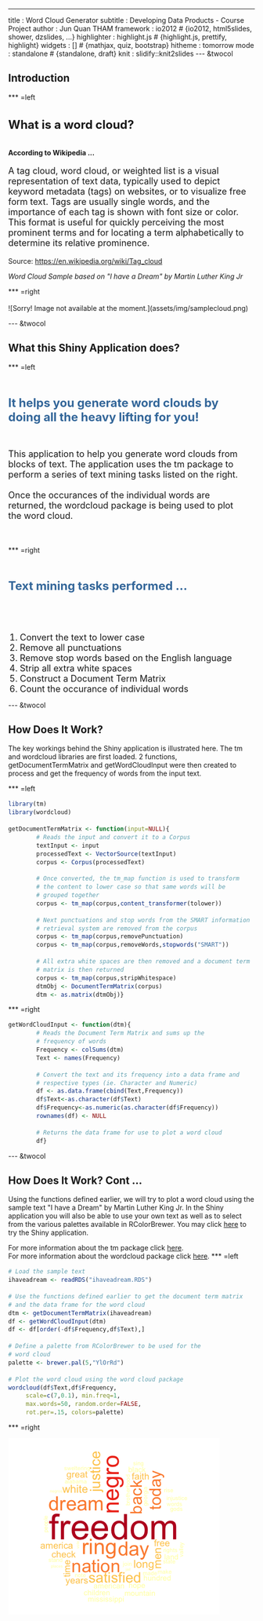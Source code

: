 ---
title       : Word Cloud Generator
subtitle    : Developing Data Products - Course Project
author      : Jun Quan THAM
framework   : io2012        # {io2012, html5slides, shower, dzslides, ...}
highlighter : highlight.js  # {highlight.js, prettify, highlight}
widgets     : []            # {mathjax, quiz, bootstrap}
hitheme     : tomorrow
mode        : standalone # {standalone, draft}
knit        : slidify::knit2slides
--- &twocol 

## Introduction

*** =left
<p style="font-size:24px; font-weight:bold; line-height:200%">What is a word cloud?</p>

<b>According to Wikipedia ...</b>
<p style="font-size:18px;">
A tag cloud, word cloud, or weighted list is a visual representation of text data, typically used to depict keyword metadata (tags) on websites, or to visualize free form text. Tags are usually single words, and the importance of each tag is shown with font size or color. This format is useful for quickly perceiving the most prominent terms and for locating a term alphabetically to determine its relative prominence. 
</p>

<p style="font-size:14px;">
Source: <a href='https://en.wikipedia.org/wiki/Tag_cloud'>https://en.wikipedia.org/wiki/Tag_cloud</a>
</p>

<p style="font-size:14px;font-style:italic">
Word Cloud Sample based on "I have a Dream" by Martin Luther King Jr
</p>
*** =right
<br><br>
![Sorry! Image not available at the moment.](assets/img/samplecloud.png)

--- &twocol

## What this Shiny Application does?

*** =left
<p style="font-size:24px; font-weight:bold; color:#336699; margin:10% 5% 10% 0%">
It helps you generate word clouds by doing all the heavy lifting for you!</p>

<p style="font-size:18px; margin:10% 5% 10% 0%"">
This application to help you generate word clouds from blocks of text. The application uses the tm package to perform a series of text mining tasks listed on the right.
<br><br>
Once the occurances of the individual words are returned, the wordcloud package is being used to plot the word cloud.
</p>

*** =right
<p style="font-size:24px; font-weight:bold; color:#336699; margin:10% 0% 10% 0%">
Text mining tasks performed ...<br><br></p>

<ol>
<li style="font-size:18px;">Convert the text to lower case </li>
<li style="font-size:18px;"> Remove all punctuations</li>
<li style="font-size:18px;"> Remove stop words based on the English language</li>
<li style="font-size:18px;"> Strip all extra white spaces</li>
<li style="font-size:18px;"> Construct a Document Term Matrix</li>
<li style="font-size:18px;"> Count the occurance of individual words</li>
</ol>

--- &twocol
## How Does It Work?
The key workings behind the Shiny application is illustrated here. The tm and wordcloud libraries are first loaded. 2 functions, getDocumentTermMatrix and getWordCloudInput were then created to process and get the frequency of words from the input text.

*** =left


```r
library(tm)
library(wordcloud)

getDocumentTermMatrix <- function(input=NULL){
        # Reads the input and convert it to a Corpus
        textInput <- input
        processedText <- VectorSource(textInput)
        corpus <- Corpus(processedText)
        
        # Once converted, the tm_map function is used to transform
        # the content to lower case so that same words will be 
        # grouped together
        corpus <- tm_map(corpus,content_transformer(tolower))
        
        # Next punctuations and stop words from the SMART information
        # retrieval system are removed from the corpus
        corpus <- tm_map(corpus,removePunctuation)
        corpus <- tm_map(corpus,removeWords,stopwords("SMART"))
        
        # All extra white spaces are then removed and a document term
        # matrix is then returned
        corpus <- tm_map(corpus,stripWhitespace)
        dtmObj <- DocumentTermMatrix(corpus)
        dtm <- as.matrix(dtmObj)}
```

*** =right


```r
getWordCloudInput <- function(dtm){
        # Reads the Document Term Matrix and sums up the 
        # frequency of words
        Frequency <- colSums(dtm)
        Text <- names(Frequency)
        
        # Convert the text and its frequency into a data frame and 
        # respective types (ie. Character and Numeric)
        df <- as.data.frame(cbind(Text,Frequency))
        df$Text<-as.character(df$Text)
        df$Frequency<-as.numeric(as.character(df$Frequency))
        rownames(df) <- NULL
        
        # Returns the data frame for use to plot a word cloud
        df}
```

--- &twocol

## How Does It Work? Cont ...
Using the functions defined earlier, we will try to plot a word cloud using the sample text "I have a Dream" by Martin Luther King Jr. In the Shiny application you will also be able to use your own text as well as to select from the various palettes available in RColorBrewer. You may click [here](https://junquant.shinyapps.io/dataproducts) to try the Shiny application.

For more information about the tm package click [here](https://cran.r-project.org/web/packages/tm/tm.pdf).<br>
For more information about the wordcloud package click [here](https://cran.r-project.org/web/packages/wordcloud/wordcloud.pdf).
*** =left

```r
# Load the sample text
ihaveadream <- readRDS("ihaveadream.RDS")

# Use the functions defined earlier to get the document term matrix
# and the data frame for the word cloud
dtm <- getDocumentTermMatrix(ihaveadream)
df <- getWordCloudInput(dtm)
df <- df[order(-df$Frequency,df$Text),]

# Define a palette from RColorBrewer to be used for the
# word cloud
palette <- brewer.pal(5,"YlOrRd")

# Plot the word cloud using the word cloud package
wordcloud(df$Text,df$Frequency, 
     scale=c(7,0.1), min.freq=1,
     max.words=50, random.order=FALSE, 
     rot.per=.15, colors=palette)
```

*** =right

![plot of chunk unnamed-chunk-4](figure/unnamed-chunk-4-1.png) 
